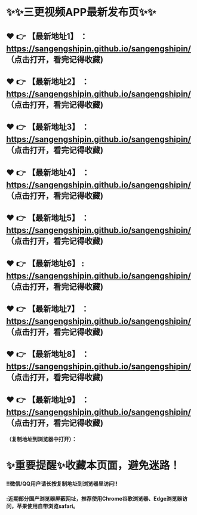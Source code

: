 # :sparkles::sparkles:三更视频APP最新发布页:sparkles::sparkles:

 :heart: :point_right: 【最新地址1】 ：https://sangengshipin.github.io/sangengshipin/  （点击打开，看完记得收藏)
 ------
 :heart: :point_right: 【最新地址2】 ：https://sangengshipin.github.io/sangengshipin/   （点击打开，看完记得收藏)
 ------
 :heart: :point_right: 【最新地址3】 ：https://sangengshipin.github.io/sangengshipin/   （点击打开，看完记得收藏)
 ------
 :heart: :point_right: 【最新地址4】 ：https://sangengshipin.github.io/sangengshipin/ （点击打开，看完记得收藏)
 ------
 :heart: :point_right: 【最新地址5】 ：https://sangengshipin.github.io/sangengshipin/  （点击打开，看完记得收藏)
 ------
 :heart: :point_right: 【最新地址6】 : https://sangengshipin.github.io/sangengshipin/  （点击打开，看完记得收藏)
 ------
 :heart: :point_right: 【最新地址7】 ：https://sangengshipin.github.io/sangengshipin/ （点击打开，看完记得收藏)
 ------
 :heart: :point_right: 【最新地址8】 ：https://sangengshipin.github.io/sangengshipin/  （点击打开，看完记得收藏)
 ------
 :heart: :point_right: 【最新地址9】 ：https://sangengshipin.github.io/sangengshipin/  （点击打开，看完记得收藏)
 ------



#### （复制地址到浏览器中打开）：
# :sparkles:重要提醒:sparkles:收藏本页面，避免迷路！
#### ‼️微信/QQ用户请长按复制地址到浏览器里访问‼
#### :近期部分国产浏览器屏蔽网址，推荐使用Chrome谷歌浏览器、Edge浏览器访问，苹果使用自带浏览safari。
